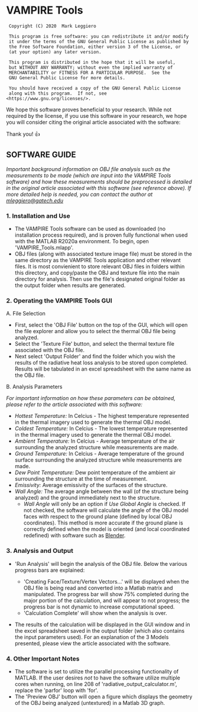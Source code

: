 # VAMPIRE Tools
     Copyright (C) 2020  Mark Leggiero
 
     This program is free software: you can redistribute it and/or modify
     it under the terms of the GNU General Public License as published by
     the Free Software Foundation, either version 3 of the License, or
     (at your option) any later version.
 
     This program is distributed in the hope that it will be useful,
     but WITHOUT ANY WARRANTY; without even the implied warranty of
     MERCHANTABILITY or FITNESS FOR A PARTICULAR PURPOSE.  See the
     GNU General Public License for more details.
 
     You should have received a copy of the GNU General Public License
     along with this program.  If not, see <https://www.gnu.org/licenses/>.
     

We hope this software proves beneficial to your research. While not required by the license, if you use this software in your research, we hope you will consider citing the original article associated with the software:

<Include full reference to article here>

   Thank you! :+1:

## **SOFTWARE GUIDE**

*Important background information on OBJ file analysis such as the measurements to be made (which are input into the VAMPIRE Tools software) and how these measurements should be preprocessed is detailed in the original article associated with this software (see reference above). If more detailed help is needed, you can contact the author at mleggiero@gatech.edu*

### **1. Installation and Use**

- The VAMPIRE Tools software can be used as downloaded (no installation process required), and is proven fully functional when used with the MATLAB R2020a environment. To begin, open 'VAMPIRE_Tools.mlapp'.
- OBJ files (along with associated texture image file) must be stored in the same directory as the VAMPIRE Tools application and other relevant files. It is most convienient to store relevant OBJ files in folders within this directory, and copy/paste the OBJ and texture file into the main directory for analysis. Then use the file's designated original folder as the output folder when results are generated.
 
### **2. Operating the VAMPIRE Tools GUI**

A. File Selection
- First, select the 'OBJ File' button on the top of the GUI, which will open the file explorer and allow you to select the thermal OBJ file being analyzed.
- Select the 'Texture File' button, and select the thermal texture file associated with the OBJ file.
- Next select 'Output Folder' and find the folder which you wish the results of the radiative heat loss analysis to be stored upon completed. Results will be tabulated in an excel spreadsheet with the same name as the OBJ file.

B. Analysis Parameters

*For important information on how these parameters can be obtained, please refer to the article associated with this software: <Include full reference to article here>*
     
- *Hottest Temperature:* In Celcius - The highest temperature represented in the thermal imagery used to generate the thermal OBJ model.
- *Coldest Temperature:* In Celcius - The lowest temperature represented in the thermal imagery used to generate the thermal OBJ model.
- *Ambient Temperature:* In Celcius - Average temperature of the air surrounding the analyzed structure while measurements are made.
- *Ground Temperature:* In Celcius - Average temperature of the ground surface surrounding the analyzed structure while measurements are made.
- *Dew Point Temperature:* Dew point temperature of the ambient air surrounding the structure at the time of measurement.
- *Emissivity:* Average emissivity of the surfaces of the structure.
- *Wall Angle:* The average angle between the wall (of the structure being analyzed) and the ground immediately next to the structure.
     - *Wall Angle* will only be an option if *Use Global Angle* is checked. If not checked, the software will calculate the angle of the OBJ model faces with respect to the ground plane (defined by local OBJ coordinates). This method is more accurate if the ground plane is correctly defined when the model is oriented (and local coordinated redefined) with software such as [Blender](https://www.blender.org/).

### **3. Analysis and Output**

- 'Run Analysis' will begin the analysis of the OBJ file. Below the various progress bars are explained:
     - 'Creating Face/Texture/Vertex Vectors...' will be displayed when the OBJ file is being read and converted into a Matlab matrix and manipulated. The progress bar will show 75% completed during the major portion of the calculation, and will appear to not progress; the progress bar is not dynamic to increase computational speed. 
     - 'Calculation Complete' will show when the analysis is over.
     
- The results of the calculation will be displayed in the GUI window and in the excel spreadsheet saved in the output folder (which also contains the input parameters used). For an explanation of the 3 Models presented, please view the article associated with the software.

### **4. Other Important Notes**

- The software is set to utilize the parallel processing functionality of MATLAB. If the user desires _not_ to have the software utilize multiple cores when running, on line 208 of 'radiative_output_calculator.m', replace the 'parfor' loop with 'for'.
- The 'Preview OBJ' button will open a figure which displays the geometry of the OBJ being analyzed (untextured) in a Matlab 3D graph.
